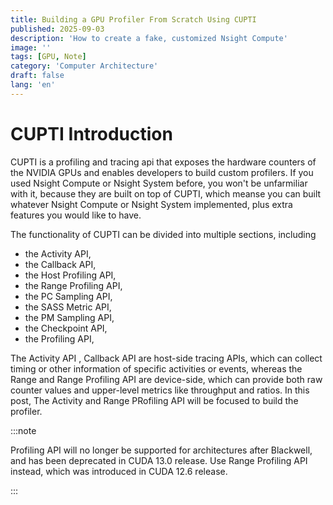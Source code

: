 ```yaml
---
title: Building a GPU Profiler From Scratch Using CUPTI
published: 2025-09-03
description: 'How to create a fake, customized Nsight Compute'
image: ''
tags: [GPU, Note]
category: 'Computer Architecture'
draft: false 
lang: 'en'
---
```

# CUPTI Introduction

CUPTI is a profiling and tracing api that exposes the hardware counters of the NVIDIA GPUs and enables developers to build custom profilers. If you used Nsight Compute or Nsight System before, you won't be unfarmiliar with it, because they are built on top of CUPTI, which meanse you can built whatever Nsight Compute or Nsight System implemented, plus extra features you would like to have.


The functionality of CUPTI can be divided into multiple sections, including 

* the Activity API,
* the Callback API,
* the Host Profiling API,
* the Range Profiling API,
* the PC Sampling API,
* the SASS Metric API,
* the PM Sampling API,
* the Checkpoint API,
* the Profiling API,


The Activity API , Callback API are host-side tracing APIs, which can collect timing or other information of specific activities or events, whereas the Range and Range Profiling API are device-side, which can provide both raw counter values and upper-level metrics like throughput and ratios. In this post, The Activity and Range PRofiling API will be focused to build the profiler.

:::note

Profiling API will no longer be supported for architectures after Blackwell, and has been deprecated in CUDA 13.0 release. Use Range Profiling API instead, which was introduced in CUDA 12.6 release.

:::
